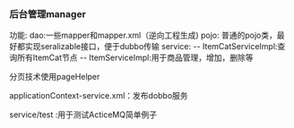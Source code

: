 <h3>后台管理manager</h3>
功能:    
dao:一些mapper和mapper.xml（逆向工程生成)         
pojo: 普通的pojo类，最好都实现seralizable接口，便于dubbo传输    
service:
        -- ItemCatServiceImpl:查询所有ItemCat节点    
        -- ItemServiceImpl:用于商品管理，增加，删除等    
        <p >分页技术使用pageHelper</p>    
         
applicationContext-service.xml：发布dobbo服务  
        
service/test :用于测试ActiceMQ简单例子
